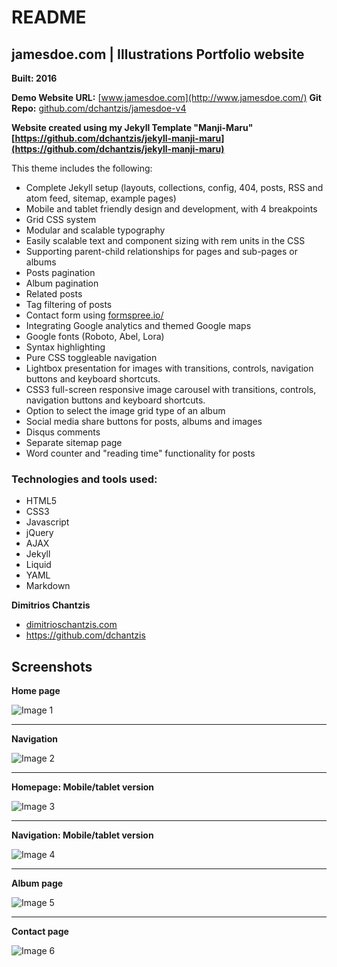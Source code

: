 # README

## jamesdoe.com | Illustrations Portfolio website

**Built: 2016**

**Demo Website URL:** [www.jamesdoe.com](http://www.jamesdoe.com/)
**Git Repo:** [github.com/dchantzis/jamesdoe-v4](https://github.com/dchantzis/jamesdoe-v4/)

**Website created using my Jekyll Template "Manji-Maru" [https://github.com/dchantzis/jekyll-manji-maru](https://github.com/dchantzis/jekyll-manji-maru)**


This theme includes the following:

- Complete Jekyll setup (layouts, collections, config, 404, posts, RSS and atom feed, sitemap, example pages)
- Mobile and tablet friendly design and development, with 4 breakpoints
- Grid CSS system
- Modular and scalable typography
- Easily scalable text and component sizing with rem units in the CSS
- Supporting parent-child relationships for pages and sub-pages or albums
- Posts pagination
- Album pagination
- Related posts
- Tag filtering of posts
- Contact form using [formspree.io/](https://formspree.io/)
- Integrating Google analytics and themed Google maps
- Google fonts (Roboto, Abel, Lora)
- Syntax highlighting
- Pure CSS toggleable navigation
- Lightbox presentation for images with transitions, controls, navigation buttons and keyboard shortcuts.
- CSS3 full-screen responsive image carousel with transitions, controls, navigation buttons and keyboard shortcuts.
- Option to select the image grid type of an album
- Social media share buttons for posts, albums and images
- Disqus comments
- Separate sitemap page
- Word counter and "reading time" functionality for posts

### Technologies and tools used:

- HTML5
- CSS3
- Javascript
- jQuery
- AJAX
- Jekyll
- Liquid
- YAML
- Markdown

**Dimitrios Chantzis**

- [dimitrioschantzis.com](http://www.dimitrioschantzis.com)
- <https://github.com/dchantzis>

## Screenshots

**Home page**

![Image 1](http://www.jamesdoe.com/assets/img/screenshots/screenshot-1.png)

---


**Navigation**

![Image 2](http://www.jamesdoe.com/assets/img/screenshots/screenshot-2.png)

---

**Homepage: Mobile/tablet version**

![Image 3](http://www.jamesdoe.com/assets/img/screenshots/screenshot-3.png)

---

**Navigation: Mobile/tablet version**

![Image 4](http://www.jamesdoe.com/assets/img/screenshots/screenshot-4.png)

---

**Album page**

![Image 5](http://www.jamesdoe.com/assets/img/screenshots/screenshot-5.png)

---

**Contact page**

![Image 6](http://www.jamesdoe.com/assets/img/screenshots/screenshot-6.png)

